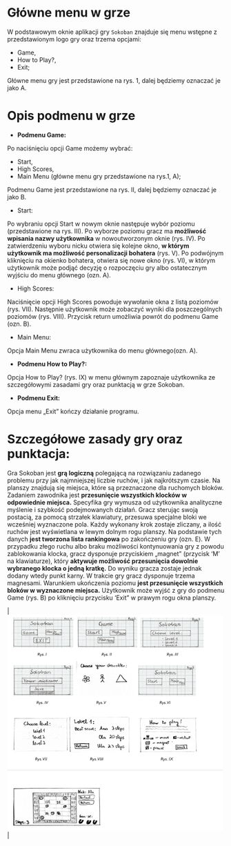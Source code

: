 # Główne menu w grze 

W podstawowym oknie aplikacji gry `Sokoban` znajduje się menu wstępne z przedstawionym logo gry oraz trzema opcjami:  

* Game, 
* How to Play?, 
* Exit; 

Główne menu gry jest przedstawione na rys. 1, dalej będziemy oznaczać je jako A. 

# Opis podmenu w grze 
* <b>Podmenu Game:</b>

Po naciśnięciu opcji Game możemy wybrać:

* Start,  
* High Scores,  
* Main Menu (główne menu gry przedstawione na rys.1, A);  

Podmenu Game jest przedstawione na rys. II, dalej będziemy oznaczać je jako B. 

* Start:

Po wybraniu opcji Start w nowym oknie następuje wybór poziomu (przedstawione na rys. III). Po wyborze poziomu gracz ma <b>możliwość wpisania nazwy użytkownika</b> w nowoutworzonym oknie (rys. IV). Po zatwierdzeniu wyboru nicku otwiera się kolejne okno, <b>w którym użytkownik ma możliwość personalizacji bohatera</b> (rys. V). Po podwójnym kliknięciu na okienko bohatera, otwiera się nowe okno (rys. VI), w którym użytkownik może podjąć decyzję o rozpoczęciu gry albo ostatecznym wyjściu do menu głównego (ozn. A). 

* High Scores:

Naciśnięcie opcji High Scores powoduje wywołanie okna z listą poziomów (rys. VII). Następnie użytkownik może zobaczyć wyniki dla poszczególnych poziomów (rys. VIII). Przycisk return umożliwia powrót do podmenu Game (ozn. B). 

* Main Menu:

Opcja Main Menu zwraca użytkownika do menu głównego(ozn. A). 

* <b>Podmenu How to Play?: </b>

Opcja How to Play? (rys. IX) w menu głównym zapoznaje użytkownika ze szczegółowymi zasadami gry oraz punktacją w grze Sokoban. 

* <b>Podmenu Exit: </b>

Opcja menu „Exit” kończy działanie programu. 

# Szczegółowe zasady gry oraz punktacja: 

Gra Sokoban jest <b>grą logiczną</b> polegającą na rozwiązaniu zadanego problemu przy jak najmniejszej liczbie ruchów, i jak najkrótszym czasie. Na planszy znajdują się miejsca, które są przeznaczone dla ruchomych bloków. Zadaniem zawodnika jest <b>przesunięcie wszystkich klocków w odpowiednie miejsca.</b> Specyfika gry wymusza od użytkownika analityczne myślenie i szybkość podejmowanych działań. Gracz sterując swoją postacią, za pomocą strzałek klawiatury, przesuwa specjalne bloki we wcześniej wyznaczone pola. Każdy wykonany krok zostaje zliczany, a ilość ruchów jest wyświetlana w lewym dolnym rogu planszy. Na podstawie tych danych <b>jest tworzona lista rankingowa</b> po zakończeniu gry (ozn. E). W przypadku złego ruchu albo braku możliwości kontynuowania gry z powodu zablokowania klocka, gracz dysponuje przyciskiem „magnet” (przycisk ‘M’ na klawiaturze), który <b>aktywuje możliwość przesunięcia dowolnie wybranego klocka o jedną kratkę.</b> Do wyniku gracza zostaje jednak dodany wtedy punkt karny.  W trakcie gry gracz dysponuje trzema magnesami. Warunkiem ukończenia poziomu <b>jest przesunięcie wszystkich bloków w wyznaczone miejsca.</b> Użytkownik może wyjść z gry do podmenu Game (rys. B) po kliknięciu przycisku ‘Exit” w prawym rogu okna planszy.   


|<img src="1.png" width="500" height="500"> |
